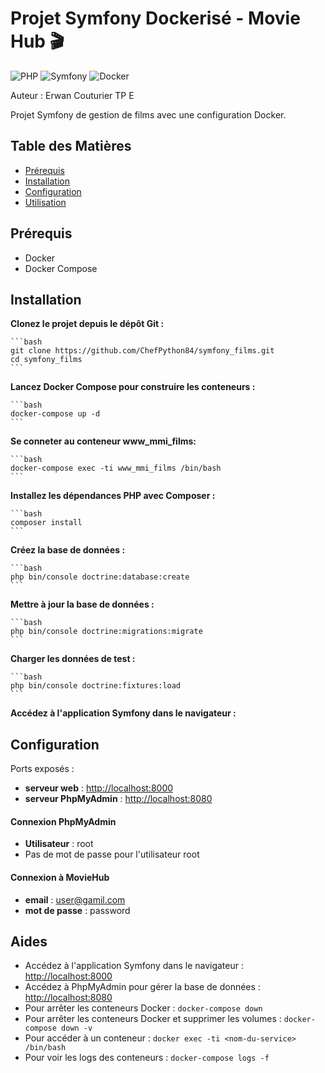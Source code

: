 # Projet Symfony Dockerisé - Movie Hub 🎬

![PHP](https://img.shields.io/badge/PHP-8.x-blue.svg)
![Symfony](https://img.shields.io/badge/Symfony-6.x-brightgreen.svg)
![Docker](https://img.shields.io/badge/Docker-Compose-blue.svg)

Auteur : Erwan Couturier TP E

Projet Symfony de gestion de films avec une configuration Docker.

## Table des Matières

- [Prérequis](#prérequis)
- [Installation](#installation)
- [Configuration](#configuration)
- [Utilisation](#utilisation)

## Prérequis

- Docker
- Docker Compose

## Installation

**Clonez le projet depuis le dépôt Git :**

    ```bash
    git clone https://github.com/ChefPython84/symfony_films.git
    cd symfony_films
    ```

**Lancez Docker Compose pour construire les conteneurs :**

    ```bash
    docker-compose up -d
    ```
**Se conneter au conteneur www_mmi_films:**

    ```bash
    docker-compose exec -ti www_mmi_films /bin/bash
    ```
**Installez les dépendances PHP avec Composer :**

    ```bash
    composer install
    ```

**Créez la base de données :**

    ```bash
    php bin/console doctrine:database:create
    ```
**Mettre à jour la base de données :**

    ```bash
    php bin/console doctrine:migrations:migrate
    ```
**Charger les données de test :**

    ```bash
    php bin/console doctrine:fixtures:load
    ```
**Accédez à l'application Symfony dans le navigateur :**

## Configuration

Ports exposés :

- **serveur web** : [http://localhost:8000](http://localhost:8000)
- **serveur PhpMyAdmin** : [http://localhost:8080](http://localhost:8080)

#### Connexion PhpMyAdmin

- **Utilisateur** : root
- Pas de mot de passe pour l'utilisateur root


#### Connexion à MovieHub

- **email** : user@gamil.com
- **mot de passe** : password


## Aides

- Accédez à l'application Symfony dans le navigateur : [http://localhost:8000](http://localhost:8000)
- Accédez à PhpMyAdmin pour gérer la base de données : [http://localhost:8080](http://localhost:8080)
- Pour arrêter les conteneurs Docker : `docker-compose down`
- Pour arrêter les conteneurs Docker et supprimer les volumes : `docker-compose down -v`
- Pour accéder à un conteneur : `docker exec -ti <nom-du-service> /bin/bash`
- Pour voir les logs des conteneurs : `docker-compose logs -f`
